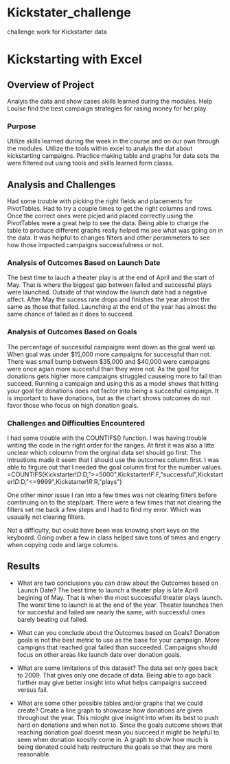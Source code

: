 # Kickstater_challenge
challenge work for Kickstarter data


# Kickstarting with Excel

## Overview of Project
  Analyis the data and show cases skills learned during the modules. Help Louise find the best campaign strategies for rasing money for her play. 
### Purpose
  Utilize skills learned during the week in the course and on our own through the modules. Utilize the tools within excel to analyis the dat about kickstarting campaigns. Practice making table and graphs for data sets the were filtered out using tools and skills learned form classs. 

## Analysis and Challenges
  Had some trouble with picking the right fields and placements for PivotTables. Had to try a couple times to get the right columns and rows. Once the correct ones were picjed and placed correctly using the PivotTables were a great help to see the data. Being able to change the table to produce different graphs really helped me see what was going on in the data. It was helpful to changes filters and other perammeters to see how those impacted campaigns successfulness or not. 

### Analysis of Outcomes Based on Launch Date
  The best time to lauch a theater play is at the end of April and the start of May. That is where the biggest gap between failed and successful plays were launched. Outside of that window the launch date had a negative affect. After May the sucess rate drops and finishes the year almost the same as those that failed. Launching at the end of the year has almost the same chance of failed as it does to succeed. 

### Analysis of Outcomes Based on Goals
  The percentage of successful campaigns went down as the goal went up. When goal was under $15,000 more campaigns for successful than not. There was small bump between $35,000 and $40,000 were campaigns were once agian more succesful than they were not. As the goal for donations gets higher more campaigns struggled causeing more to fail than succeed. Running a campaign and using this as a model shows that hitting your goal for donations does not factor into being a succesful campaign. It is important to have donations, but as the chart shows outcomes do not favor those who focus on high donation goals. 

### Challenges and Difficulties Encountered
  I had some trouble with the COUNTIFS() function. I was having trouble writing the code in the right order for the ranges. At first it was also a litte unclear which coloumn from the orginal data set should go first. The intrustions made it seem that I should use the outcomes column first. I was able to firgure out that I needed the goal column first for the number values. =COUNTIFS(Kickstarter!$D:$D,">=5000",Kickstarter!$F:$F,"successful",Kickstarter!$D:$D,"<=9999",Kickstarter!$R:$R,"plays")
  
  One other minor issue I ran into a few times was not clearing filters before comtinuing on to the step/part. There were a few times that not clearing the filters set me back a few steps and I had to find my error. Which was usaually not clearing filters. 
  
  Not a difficulty, but could have been was knowing short keys on the keyboard. Going ovber a few in class helped save tons of times and engery when copying code and large columns. 

## Results

- What are two conclusions you can draw about the Outcomes based on Launch Date?
  The best time to launch a theater play is late April begining of May. That is when the most successful theater plays launch. The worst time to launch is at the end of the year. Theater launches then for succesful and failed are nearly the same, with successful ones barely beating out failed. 

- What can you conclude about the Outcomes based on Goals?
  Donation goals is not the best metric to use as the base for your campaign. More campigns that reached goal failed than succeeded. Campaigns should focus on other areas like launch date over donation goals. 

- What are some limitations of this dataset?
  The data set only goes back to 2009. That gives only one decade of data. Being able to ago back further may give better insight into what helps campaigns succeed versus fail. 

- What are some other possible tables and/or graphs that we could create?
  Create a line graph to showcase how donations are given throughout the year. This mioght give insight into when its best to push hard on donations and when not to. Since the goals outcome shows that reaching donation goal doesnt mean you succeed it might be helpful to seen when donation koostly come in. A graph to show how much is being donated could help restructure the goals so that they are more reasonable. 

